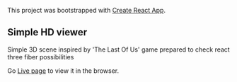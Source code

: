 This project was bootstrapped with [Create React App](https://github.com/facebook/create-react-app).

## Simple HD viewer

Simple 3D scene inspired by 'The Last Of Us' game prepared to check react three fiber possibilities

Go [Live page](https://russo-creation.github.io/simple_hd_viewer/) to view it in the browser.
